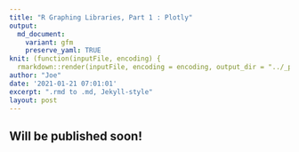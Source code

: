 ```yaml
---
title: "R Graphing Libraries, Part 1 : Plotly"
output:
  md_document:
    variant: gfm
    preserve_yaml: TRUE
knit: (function(inputFile, encoding) {
  rmarkdown::render(inputFile, encoding = encoding, output_dir = "../_posts") })
author: "Joe"
date: '2021-01-21 07:01:01'
excerpt: ".rmd to .md, Jekyll-style"
layout: post
---
```


## Will be published soon!
